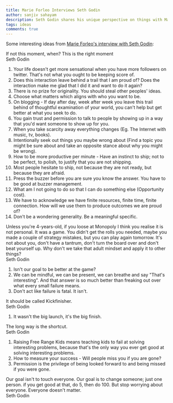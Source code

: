 ```yaml
---
title: Marie Forleo Interviews Seth Godin
author: sanjiv sahayam
description: Seth Godin shares his unique perspective on things with Marie Forleo.
tags: ideas
comments: true
---
```


Some interesting ideas from [Marie Forleo's interview with Seth Godin](https://www.youtube.com/watch?v=AtfvZ_KOiZY):

<div>
<div class="quote">If not this moment, when? This is the right moment</div>
<div class="attribution">Seth Godin</div>
</div>

1. Your life doesn't get more sensational when you have more followers on twitter. That's not what you ought to be keeping score of.
1. Does this interaction leave behind a trail that I am proud of? Does the interaction make me glad that I did it and want to do it again?
1. There is no prize for originality. You should steal other peoples' ideas.
1. Choose what matters which aligns with who you want to be.
1. On blogging - If day after day, week after week you leave this trail behind of thoughtful examination of your world, you can't help but get better at what you seek to do.
1. You gain trust and permission to talk to people by showing up in a way that you'd want someone to show up for you.
1. When you take scarcity away everything changes (Eg. The Internet with music, tv, books).
1. Intentionally seek out things you maybe wrong about (Find a topic you might be sure about and take an opposite stance about why you might be wrong).
1. How to be more productive per minute - Have an instinct to ship; not to be perfect, to polish, to justify that you are not shipping.
1. Most people hesitate to ship, not because they are not ready, but because they are afraid.
1. Press the buzzer before you are sure you know the answer. You have to be good at buzzer management.
1. What am I not going to do so that I can do something else (Opportunity cost).
1. We have to acknowledge we have finite resources, finite time, finite connection. How will we use them to produce outcomes we are proud of?
1. Don't be a wondering generality. Be a meaningful specific.

<div>
 <div class="quote">Unless you're 4-years-old, if you loose at Monopoly I think you realise it is not personal. It was a game. You didn't get the rolls you needed, maybe you made a couple of strategy mistakes, but you can play again tomorrow. It's not about you, don't have a tantrum, don't turn the board over and don't beat yourself up. Why don't we take that adult mindset and apply it to other things?</div>
 <div class="attribution">Seth Godin</div>
</div>

1. Isn't our goal to be better at the game?
1. We can be mindful, we can be present, we can breathe and say "That's interesting". And that answer is so much better than freaking out over what every small failure means.
1. Don't act like failure is fatal. It isn't.


<div>
<div class="quote">It should be called Kickfinisher.</div>
<div class="attribution">Seth Godin</div>
</div>

1. It wasn't the big launch, it's the big finish.

<div>
<div class="quote">The long way is the shortcut.</div>
<div class="attribution">Seth Godin</div>
</div>

1. Raising Free Range Kids means teaching kids to fail at solving interesting problems, because that's the only way you ever get good at solving interesting problems.
1. How to measure your success - Will people miss you if you are gone?
1. Permission is the privilege of being looked forward to and being missed if you were gone.

<div>
<div class="quote">Our goal isn't to touch everyone. Our goal is to change someone; just one person. if you get good at that, do 5, then do 100. But stop worrying about everyone. Everyone doesn't matter.</div>
<div class="attribution">Seth Godin</div>
</div>


